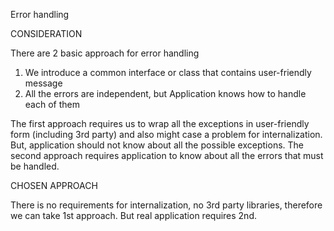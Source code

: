 Error handling

CONSIDERATION

There are 2 basic approach for error handling
1. We introduce a common interface or class that contains user-friendly message
2. All the errors are independent, but Application knows how to handle each of them

The first approach requires us to wrap all the exceptions in user-friendly form (including 3rd party) and also 
might case a problem for internalization. But, application should not know about all the possible exceptions.
The second approach requires application to know about all the errors that must be handled.

CHOSEN APPROACH

There is no requirements for internalization, no 3rd party libraries, therefore we can take 1st approach.
But real application requires 2nd. 